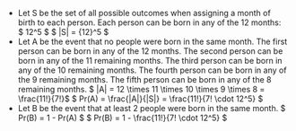 <ul>
<li> Let S be the set of all possible outcomes when assigning a month of birth to each person. 
Each person can be born in any of the 12 months: $ 12^5 $ 
$ |S| = {12}^5 $
	<li>  Let A be the event that no people were born in the same month. 
	      The first person can be born in any of the 12 months. 
	      The second person can be born in any of the 11 remaining months. 
	      The third person can be born in any of the 10 remaining months. 
	      The fourth person can be born in any of the 9 remaining months. 
	      The fifth person can be born in any of the 8 remaining months. 
	      $ |A| = 12 \times 11 \times 10 \times 9 \times 8 = \frac{11!}{7!}$ 
$ Pr(A) = \frac{|A|}{|S|} = \frac{11!}{7! \cdot 12^5} $
<li> Let B be the event that at least 2 people were born in the same month. 
$ Pr(B) = 1 - Pr(A) $ 
$ Pr(B) = 1 - \frac{11!}{7! \cdot 12^5} $
</ul>
